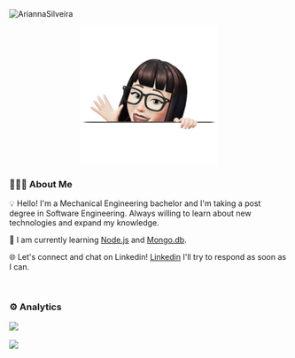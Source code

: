 <img src="https://komarev.com/ghpvc/?username=AriannaSilveira&label=Profile%20views&color=03b300&style=flat-square" alt="AriannaSilveira" />
<p align="center"><img src="./img.webp" style="width:250px"></p>

### 👨🏻‍💻 About Me

💡 Hello! I'm a Mechanical Engineering bachelor and I'm taking a post degree in Software Engineering. Always willing to learn about new technologies and expand my knowledge.

🌱 I am currently learning [Node.js](https://nodejs.org/en) and [Mongo.db](https://www.mongodb.com/).

🌐 Let's connect and chat on Linkedin! [Linkedin](https://www.linkedin.com/in/arianna-silveira/) I'll try to respond as soon as I can.

<br>

### ⚙️ Analytics

[![](https://github-readme-stats.vercel.app/api?username=AriannaSilveira&show_icons=true&include_all_commits=true&count_private=true&theme=rose_pine)](https://github.com/AriannaSilveira)

[![](https://github-readme-stats.vercel.app/api/top-langs/?username=AriannaSilveira&include_all_commits=true&count_private=true&layout=compact&langs_count=8&theme=rose_pine)](https://github.com/AriannaSilveira)

